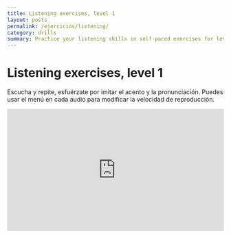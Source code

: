 ```yaml
---
title: Listening exercises, level 1
layout: posts
permalink: /ejercicios/listening/
category: drills
summary: Practice your listening skills in self-paced exercises for level 1. 
---
```


<style>
    .container {
    position: relative;
    width: 100%;
    height: 0;
    padding-bottom: 56.25%;
    }
    .video {
        position: absolute;
        top: 0;
        left: 0;
        width: 100%;
        height: 100%;
    }
</style>

# Listening exercises, level 1

Escucha y repite, esfuérzate por imitar el acento y la pronunciación. Puedes usar el menú en cada audio para modificar la velocidad de reproducción.

<div class="container">
    <iframe class="video" src="https://www.youtube.com/embed/videoseries?list=PLnzuXz_0et0iHttybSG8Q0-Cx9u4B3Fr4" frameborder="0" allowfullscreen></iframe>
</div>

<!--
<table class="listening-drill">
    <thead>
        <th>Topic</th>
        <th>Script</th>
        <th>Audio</th>
    </thead>
    <tfoot>
        <td colspan="3">&nbsp;</td>
    </tfoot>
    <tbody>
        <td>Occupations</td>
        <td>I am an artist / I´m an artist</td>
        <td>
            <audio controls src="/assets/audio/Le01Un01Ls01-01.wav">
                Tu navegador no soporta el elemento <code>audio</code>.
            </audio>
        </td>
    </tbody>
</table>
-->